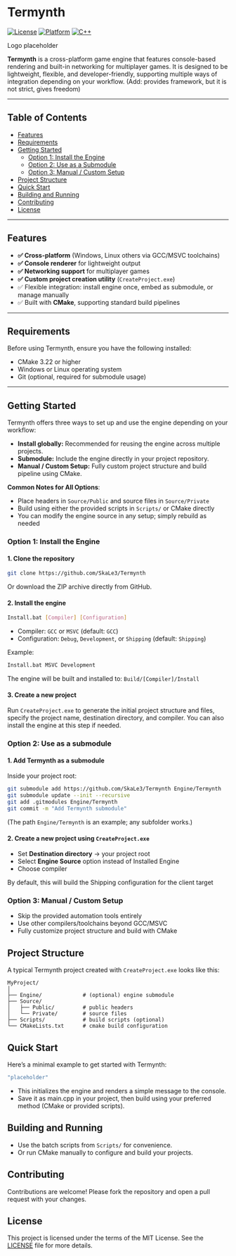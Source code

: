 # Termynth 
[![License](https://img.shields.io/github/license/SkaLe3/Termynth)](https://github.com/SkaLe3/Termynth/blob/main/LICENSE)
[![Platform](https://img.shields.io/badge/Platform-Windows%20|%20Linux-lightgrey)](https://github.com/SkaLe3/Termynth)
[![C++](https://img.shields.io/badge/Language-C++20-blue)](https://isocpp.org)

Logo placeholder

**Termynth** is a cross-platform game engine that features console-based rendering and built-in networking for multiplayer games.
It is designed to be lightweight, flexible, and developer-friendly, supporting multiple ways of integration depending on your workflow. (Add: provides framework, but it is not strict, gives freedom)

***
## Table of Contents
- [Features](#features)
- [Requirements](#requirements)
- [Getting Started](#getting-started)
    - [Option 1: Install the Engine](#option-1-install-the-engine)
    - [Option 2: Use as a Submodule](#option-2-use-as-a-submodule)
    - [Option 3: Manual / Custom Setup](#option-3-manual--custom-setup)
- [Project Structure](#project-structure)
- [Quick Start](#quick-start)
- [Building and Running](#building-and-running)
- [Contributing](#contributing)
- [License](#license)

***

## Features
- **✅ Cross-platform** (Windows, Linux others via GCC/MSVC toolchains)
- **✅ Console renderer** for lightweight output
- **✅ Networking support** for multiplayer games
- **✅ Custom project creation utility** (`CreateProject.exe`)
- ✅ Flexible integration: install engine once, embed as submodule, or manage manually
- ✅ Built with **CMake**, supporting standard build pipelines

***

## Requirements
Before using Termynth, ensure you have the following installed:
- CMake 3.22 or higher
- Windows or Linux operating system
- Git (optional, required for submodule usage)

***


## Getting Started

Termynth offers three ways to set up and use the engine depending on your workflow:

- **Install globally:** Recommended for reusing the engine across multiple projects.
- **Submodule:** Include the engine directly in your project repository.
- **Manual / Custom Setup:** Fully custom project structure and build pipeline using CMake.

**Common Notes for All Options**:
- Place headers in `Source/Public` and source files in `Source/Private`
- Build using either the provided scripts in `Scripts/` or CMake directly
- You can modify the engine source in any setup; simply rebuild as needed


### Option 1: Install the Engine

#### 1. Clone the repository
```bash
git clone https://github.com/SkaLe3/Termynth
```

Or download the ZIP archive directly from GitHub.

#### 2. Install the engine
```bash
Install.bat [Compiler] [Configuration]
```
- Compiler: `GCC` or `MSVC` (default: `GCC`)
- Configuration: `Debug`, `Development`, or `Shipping` (default: `Shipping`)

Example: 
```bash
Install.bat MSVC Development
```

The engine will be built and installed to: `Build/[Compiler]/Install`

#### 3. Create a new project
Run `CreateProject.exe` to generate the initial project structure and files, specify the project name, destination directory, and compiler. You can also install the engine at this step if needed.


### Option 2: Use as a submodule

#### 1. Add Termynth as a submodule
Inside your project root:
```bash
git submodule add https://github.com/SkaLe3/Termynth Engine/Termynth
git submodule update --init --recursive
git add .gitmodules Engine/Termynth
git commit -m "Add Termynth submodule"
```
(The path `Engine/Termynth` is an example; any subfolder works.)

#### 2. Create a new project using `CreateProject.exe`

- Set **Destination directory** -> your project root
- Select **Engine Source** option instead of Installed Engine
- Choose compiler

By default, this will build the Shipping configuration for the client target

### Option 3: Manual / Custom Setup

- Skip the provided automation tools entirely
- Use other compilers/toolchains beyond GCC/MSVC
- Fully customize project structure and build with CMake

## Project Structure

A typical Termynth project created with `CreateProject.exe` looks like this:
```text
MyProject/
│
├── Engine/             # (optional) engine submodule
├── Source/
│   ├── Public/         # public headers
│   └── Private/        # source files
├── Scripts/            # build scripts (optional)
└── CMakeLists.txt      # cmake build configuration
```
## Quick Start
Here’s a minimal example to get started with Termynth:

```cpp
"placeholder"
```
- This initializes the engine and renders a simple message to the console.
- Save it as main.cpp in your project, then build using your preferred method (CMake or provided scripts).


## Building and Running
- Use the batch scripts from `Scripts/` for convenience.
- Or run CMake manually to configure and build your projects.


## Contributing
Contributions are welcome! Please fork the repository and open a pull request with your changes.

## License
This project is licensed under the terms of the MIT License. See the [LICENSE](https://github.com/SkaLe3/Termynth/blob/main/LICENSE) file for more details.
